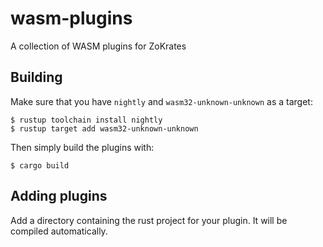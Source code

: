 # wasm-plugins
A collection of WASM plugins for ZoKrates

## Building

Make sure that you have `nightly` and `wasm32-unknown-unknown` as a target:

```shell
$ rustup toolchain install nightly
$ rustup target add wasm32-unknown-unknown
```

Then simply build the plugins with:

```shell
$ cargo build
```

## Adding plugins

Add a directory containing the rust project for your plugin. It will be compiled automatically.

